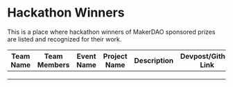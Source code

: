 # Hackathon Winners 

This is a place where hackathon winners of MakerDAO sponsored prizes are listed and recognized for their work. 

| Team Name | Team Members | Event Name | Project Name | Description | Devpost/Github Link | Prize Amount |
|-----------|--------------|------------|--------------|-------------|---------------------|--------------|
|           |              |            |              |             |                     |              |
|           |              |            |              |             |                     |              |
|           |              |            |              |             |                     |              |
